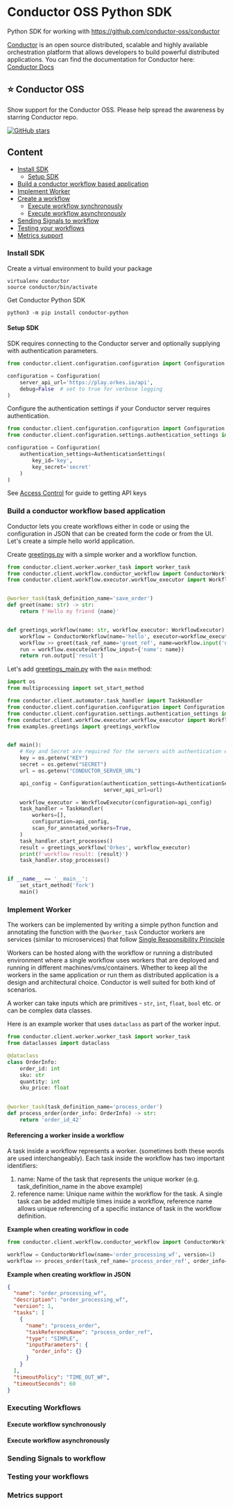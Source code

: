 # Conductor OSS Python SDK
Python SDK for working with https://github.com/conductor-oss/conductor

[Conductor](https://www.conductor-oss.org/) is an open source distributed, scalable and highly available 
orchestration platform that allows developers to build powerful distributed applications.
You can find the documentation for Conductor here: [Conductor Docs](https://orkes.io/content)

## ⭐ Conductor OSS
Show support for the Conductor OSS.  Please help spread the awareness by starring Conductor repo.

[![GitHub stars](https://img.shields.io/github/stars/conductor-oss/conductor.svg?style=social&label=Star&maxAge=)](https://GitHub.com/conductor-oss/conductor/)

## Content

<!-- START doctoc generated TOC please keep comment here to allow auto update -->
<!-- DON'T EDIT THIS SECTION, INSTEAD RE-RUN doctoc TO UPDATE -->

- [Install SDK](#install-sdk)
  - [Setup SDK](#setup-sdk)
- [Build a conductor workflow based application](#build-a-conductor-workflow-based-application)
- [Implement Worker](#implement-worker)
- [Create a workflow](#create-a-workflow)
  - [Execute workflow synchronously](#execute-workflow-synchronously)
  - [Execute workflow asynchronously](#execute-workflow-asynchronously)
- [Sending Signals to workflow](#sending-signals-to-workflow)
- [Testing your workflows](#testing-your-workflows)
- [Metrics support](#metrics-support)

<!-- END doctoc generated TOC please keep comment here to allow auto update -->

### Install SDK
Create a virtual environment to build your package
```shell
virtualenv conductor
source conductor/bin/activate
```

Get Conductor Python SDK
```shell
python3 -m pip install conductor-python
```
#### Setup SDK
SDK requires connecting to the Conductor server and optionally supplying with authentication parameters.

```python
from conductor.client.configuration.configuration import Configuration

configuration = Configuration(
    server_api_url='https://play.orkes.io/api',
    debug=False  # set to true for verbose logging
)
```
Configure the authentication settings if your Conductor server requires authentication.
```python
from conductor.client.configuration.configuration import Configuration
from conductor.client.configuration.settings.authentication_settings import AuthenticationSettings

configuration = Configuration(
    authentication_settings=AuthenticationSettings(
        key_id='key',
        key_secret='secret'
    )
)
```

See [Access Control](https://orkes.io/content/docs/getting-started/concepts/access-control) for guide to getting API keys

### Build a conductor workflow based application
Conductor lets you create workflows either in code or using the configuration in JSON that can be created form the code or from the UI.
Let's create a simple hello world application.

Create [greetings.py](examples/greetings.py) with a simple worker and a workflow function.

```python
from conductor.client.worker.worker_task import worker_task
from conductor.client.workflow.conductor_workflow import ConductorWorkflow
from conductor.client.workflow.executor.workflow_executor import WorkflowExecutor


@worker_task(task_definition_name='save_order')
def greet(name: str) -> str:
    return f'Hello my friend {name}'


def greetings_workflow(name: str, workflow_executor: WorkflowExecutor) -> dict:
    workflow = ConductorWorkflow(name='hello', executor=workflow_executor)
    workflow >> greet(task_ref_name='greet_ref', name=workflow.input('name'))
    run = workflow.execute(workflow_input={'name': name})
    return run.output['result']

```

Let's add [greetings_main.py](examples/greetings_main.py) with the `main` method:
```python
import os
from multiprocessing import set_start_method

from conductor.client.automator.task_handler import TaskHandler
from conductor.client.configuration.configuration import Configuration
from conductor.client.configuration.settings.authentication_settings import AuthenticationSettings
from conductor.client.workflow.executor.workflow_executor import WorkflowExecutor
from examples.greetings import greetings_workflow


def main():
    # Key and Secret are required for the servers with authentication enabled.
    key = os.getenv("KEY")
    secret = os.getenv("SECRET")
    url = os.getenv("CONDUCTOR_SERVER_URL")

    api_config = Configuration(authentication_settings=AuthenticationSettings(key_id=key, key_secret=secret),
                               server_api_url=url)

    workflow_executor = WorkflowExecutor(configuration=api_config)
    task_handler = TaskHandler(
        workers=[],
        configuration=api_config,
        scan_for_annotated_workers=True,
    )
    task_handler.start_processes()
    result = greetings_workflow('Orkes', workflow_executor)
    print(f'workflow result: {result}')
    task_handler.stop_processes()


if __name__ == '__main__':
    set_start_method('fork')
    main()

```

### Implement Worker
The workers can be implemented by writing a simple python function and annotating the function with the `@worker_task`
Conductor workers are services (similar to microservices) that follow [Single Responsibility Principle](https://en.wikipedia.org/wiki/Single_responsibility_principle)

Workers can be hosted along with the workflow or running a distributed environment where a single workflow uses workers 
that are deployed and running in different machines/vms/containers.  Whether to keep all the workers in the same application or 
run them as distributed application is a design and architectural choice.  Conductor is well suited for both kind of scenarios.

A worker can take inputs which are primitives - `str`, `int`, `float`, `bool` etc. or can be complex data classes.

Here is an example worker that uses `dataclass` as part of the worker input.

```python
from conductor.client.worker.worker_task import worker_task
from dataclasses import dataclass

@dataclass
class OrderInfo:
    order_id: int
    sku: str
    quantity: int
    sku_price: float

    
@worker_task(task_definition_name='process_order')
def process_order(order_info: OrderInfo) -> str:
    return 'order_id_42'

```
#### Referencing a worker inside a workflow
A task inside a workflow represents a worker.  (sometimes both these words are used interchangeably).
Each task inside the workflow has two important identifiers:
1. name: Name of the task that represents the unique worker (e.g. task_definition_name in the above example)
2. reference name: Unique name _within_ the workflow for the task.  A single task can be added multiple times inside a workflow, reference name allows unique referencing of a specific instance of task in the workflow definition.

**Example when creating workflow in code**

```python
from conductor.client.workflow.conductor_workflow import ConductorWorkflow

workflow = ConductorWorkflow(name='order_processing_wf', version=1)
workflow >> proces_order(task_ref_name='process_order_ref', order_info=OrderInfo())
```

**Example when creating workflow in JSON**
```json
{
  "name": "order_processing_wf",
  "description": "order_processing_wf",
  "version": 1,
  "tasks": [
    {
      "name": "process_order",
      "taskReferenceName": "process_order_ref",
      "type": "SIMPLE",
      "inputParameters": {
        "order_info": {}
      }
    }
  ],
  "timeoutPolicy": "TIME_OUT_WF",
  "timeoutSeconds": 60
}
```

### Executing Workflows

#### Execute workflow synchronously
#### Execute workflow asynchronously
### Sending Signals to workflow
### Testing your workflows
### Metrics support



